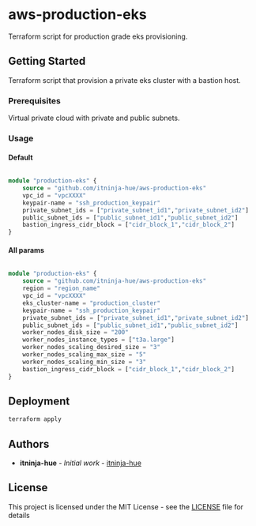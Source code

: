 # aws-production-eks
Terraform script for production grade eks provisioning.


## Getting Started

Terraform script that provision a private eks cluster with a bastion host.

### Prerequisites

Virtual private cloud with private and public subnets.


### Usage

#### Default

```terraform

module "production-eks" {
    source = "github.com/itninja-hue/aws-production-eks"
    vpc_id = "vpcXXXX"
    keypair-name = "ssh_production_keypair"
    private_subnet_ids = ["private_subnet_id1","private_subnet_id2"]
    public_subnet_ids = ["public_subnet_id1","public_subnet_id2"]
    bastion_ingress_cidr_block = ["cidr_block_1","cidr_block_2"]
}

```
#### All params

```terraform

module "production-eks" {
    source = "github.com/itninja-hue/aws-production-eks"
    region = "region_name"
    vpc_id = "vpcXXXX"
    eks_cluster-name = "production_cluster"
    keypair-name = "ssh_production_keypair"
    private_subnet_ids = ["private_subnet_id1","private_subnet_id2"]
    public_subnet_ids = ["public_subnet_id1","public_subnet_id2"]
    worker_nodes_disk_size = "200"
    worker_nodes_instance_types = ["t3a.large"]
    worker_nodes_scaling_desired_size = "3"
    worker_nodes_scaling_max_size = "5"
    worker_nodes_scaling_min_size = "3"
    bastion_ingress_cidr_block = ["cidr_block_1","cidr_block_2"]
}

```


## Deployment

```bash
terraform apply
```

## Authors

* **itninja-hue** - *Initial work* - [itninja-hue](https://github.com/itninja-hue)

## License

This project is licensed under the MIT License - see the [LICENSE](LICENSE) file for details
